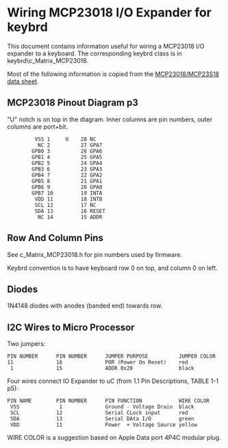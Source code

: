 Wiring MCP23018 I/O Expander for keybrd
=======================================
This document contains information useful for wiring a MCP23018 I/O expander to a keyboard.
The corresponding keybrd class is in keybrd\c_Matrix_MCP23018.

Most of the following information is copied from the [MCP23018/MCP23S18 data sheet](http://ww1.microchip.com/downloads/en/DeviceDoc/22103a.pdf).

## MCP23018 Pinout Diagram p3
"U" notch is on top in the diagram.
Inner columns are pin numbers, outer columns are port+bit.
```
         VSS 1     U    28 NC
          NC 2          27 GPA7
        GPB0 3          26 GPA6
        GPB1 4          25 GPA5
        GPB2 5          24 GPA4
        GPB3 6          23 GPA3
        GPB4 7          22 GPA2
        GPB5 8          21 GPA1
        GPB6 9          20 GPA0
        GPB7 10         19 INTA
         VDD 11         18 INTB
         SCL 12         17 NC
         SDA 13         16 RESET
          NC 14         15 ADDR
```

## Row And Column Pins
See c_Matrix_MCP23018.h for pin numbers used by firmware.

Keybrd convention is to have keyboard row 0 on top, and column 0 on left.

## Diodes
1N4148 diodes with anodes (banded end) towards row.

## I2C Wires to Micro Processor
Two jumpers:
```
PIN NUMBER      PIN NUMBER      JUMPER PURPOSE          JUMPER COLOR
11              16              POR (Power On Reset)    red
 1              15              ADDR 0x20               black
```

Four wires connect IO Expander to uC (from 1.1 Pin Descriptions, TABLE 1-1 p5):
```
PIN NAME        PIN NUMBER      PIN FUNCTION            WIRE COLOR
 VSS             1              Ground - Voltage Drain  black
 SCL            12              Serial CLock input      red
 SDA            13              Serial DAta I/O         green
 VDD            11              Power  + Voltage Source yellow
```
WIRE COLOR is a suggestion based on Apple Data port 4P4C modular plug.

